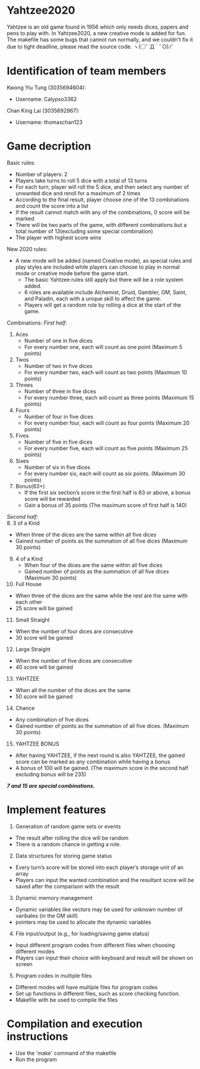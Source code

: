 # Yahtzee2020 #
  Yahtzee is an old game found in 1956 which only needs dices, papers and pens to play with. In Yahtzee2020, a new creative mode is added for fun.
  The makefile has some bugs that cannot run normally, and we couldn't fix it due to tight deadline, please read the source code.
  ヽ(○ﾟ´Д｀ﾟ○)ﾉﾟ
# Identification of team members 
Kwong Yiu Tung (3035694604): 
  - Username: Calypso3362

Chan King Lai (3035692967): 
  - Username: thomaschan123

# Game decription

Basic rules:
-	Number of players: 2
-	Players take turns to roll 5 dice with a total of 13 turns
-	For each turn, player will roll the 5 dice, and then select any number of unwanted dice and reroll for a maximum of 2 times 
-	According to the final result, player choose one of the 13 combinations and count the score into a list
-	If the result cannot match with any of the combinations, 0 score will be marked
-	There will be two parts of the game, with different combinations but a total number of 13(excluding some special combination)
-	The player with highest score wins

New 2020 rules:
- A new mode will be added (named Creative mode), as special rules and play styles are included while players can choose to play in normal mode or creative mode before the game start.
    - The basic Yahtzee rules still apply but there will be a role system added.
    - 6 roles are available include Alchemist, Druid, Gambler, GM, Saint, and Paladin, each with a unique skill to affect the game.
    - Players will get a random role by rolling a dice at the start of the game.

Combinations: 
*First half:*
1. Aces
   - Number of one in five dices
   - For every number one, each will count as one point (Maximum 5 points)
2. Twos	
   - Number of two in five dices
   - For every number two, each will count as two points (Maximum 10 points)
3. Threes
   - Number of three in five dices
   - For every number three, each will count as three points (Maximum 15 points)
4. Fours
   - Number of four in five dices
   - For every number four, each will count as four points (Maximum 20 points)
5. Fives	
   - Number of five in five dices
   - For every number five, each will count as five points (Maximum 25 points)
6. Sixes	
   - Number of six in five dices
   - For every number six, each will count as six points. (Maximum 30 points)
7. Bonus(63+)
   - If the first six section’s score in the first half is 63 or above, a bonus score will be rewarded
   - Gain a bonus of 35 points (The maximum score of first half is 140)


*Second half:*  
8. 3 of a Kind
   - When three of the dices are the same within all five dices
   - Gained number of points  as the summation of all five dices (Maximum 30 points)
9. 4 of a Kind	
   - When four of the dices are the same within all five dices
   - Gained number of points  as the summation of all five dices (Maximum 30 points)
10. Full House
   - When three of the dices are the same while the rest are the same with each other	
   - 25 score will be gained
11. Small Straight
   - When the number of four dices are consecutive
   - 30 score will be gained
12. Large Straight	
   - When the number of five dices are consecutive
   - 40 score will be gained
13. YAHTZEE	
   - When all the number of the dices are the same
   - 50 score will be gained
14. Chance
   - Any combination of five dices
   - Gained number of points  as the summation of all five dices. (Maximum 30 points)
15. YAHTZEE BONUS	
   - After having YAHTZEE, if the next round is also YAHTZEE, the gained score can be marked as any combination while having a bonus	
   - A bonus of 100 will be gained. (The maximum score in the second half excluding bonus will be 235)

***7 and 15 are special combinations.***

# Implement features

1. Generation of random game sets or events 
- The result after rolling the dice will be random
- There is a random chance in getting a role.

2. Data structures for storing game status
- Every turn’s score will be stored into each player’s storage unit of an array
- Players can input the wanted combination and the resultant score will be saved after the comparison with the result

3. Dynamic memory management
- Dynamic variables like vectors may be used for unknown number of varibales (in the GM skill)
- pointers may be used to allocate the dynamic variables

4. File input/output (e.g., for loading/saving game status)
- Input different program codes from different files when choosing different modes
- Players can input their choice with keyboard and result will be shown on screen

5. Program codes in multiple files
- Different modes will have multiple files for program codes
- Set up functions in different files, such as score checking function.
- Makefile with be used to compile the files


                  
# Compilation and execution instructions
- Use the 'make' command of the makefile
- Run the program

